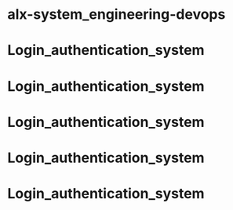 # alx-system_engineering-devops
# Login_authentication_system
# Login_authentication_system
# Login_authentication_system
# Login_authentication_system
# Login_authentication_system
